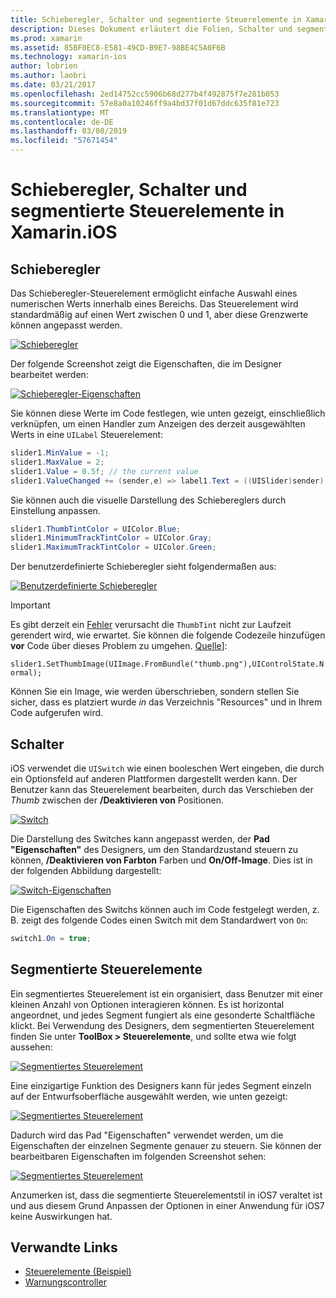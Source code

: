```yaml
---
title: Schieberegler, Schalter und segmentierte Steuerelemente in Xamarin.iOS
description: Dieses Dokument erläutert die Folien, Schalter und segmentierte Steuerelemente in Xamarin.iOS, die beschreibt, wie mit ihnen sowohl programmgesteuert als auch in der iOS-Designer arbeiten.
ms.prod: xamarin
ms.assetid: 85BF0EC8-E581-49CD-B9E7-98BE4C5A0F6B
ms.technology: xamarin-ios
author: lobrien
ms.author: laobri
ms.date: 03/21/2017
ms.openlocfilehash: 2ed14752cc5906b68d277b4f492875f7e281b053
ms.sourcegitcommit: 57e8a0a10246ff9a4bd37f01d67ddc635f81e723
ms.translationtype: MT
ms.contentlocale: de-DE
ms.lasthandoff: 03/08/2019
ms.locfileid: "57671454"
---
```

# <a name="sliders-switches-and-segmented-controls-in-xamarinios"></a>Schieberegler, Schalter und segmentierte Steuerelemente in Xamarin.iOS

<a name="Sliders" />

## <a name="sliders"></a>Schieberegler

Das Schieberegler-Steuerelement ermöglicht einfache Auswahl eines numerischen Werts innerhalb eines Bereichs. Das Steuerelement wird standardmäßig auf einen Wert zwischen 0 und 1, aber diese Grenzwerte können angepasst werden.

 [![](slider-switch-segmented-controls-images/image25a.png "Schieberegler")](slider-switch-segmented-controls-images/image25a.png#lightbox)

Der folgende Screenshot zeigt die Eigenschaften, die im Designer bearbeitet werden:

 [![](slider-switch-segmented-controls-images/image26a.png "Schieberegler-Eigenschaften")](slider-switch-segmented-controls-images/image25a.png#lightbox)

Sie können diese Werte im Code festlegen, wie unten gezeigt, einschließlich verknüpfen, um einen Handler zum Anzeigen des derzeit ausgewählten Werts in eine `UILabel` Steuerelement:

```csharp
slider1.MinValue = -1;
slider1.MaxValue = 2;
slider1.Value = 0.5f; // the current value
slider1.ValueChanged += (sender,e) => label1.Text = ((UISlider)sender).Value.ToString ();
```

Sie können auch die visuelle Darstellung des Schiebereglers durch Einstellung anpassen.

```csharp
slider1.ThumbTintColor = UIColor.Blue;
slider1.MinimumTrackTintColor = UIColor.Gray;
slider1.MaximumTrackTintColor = UIColor.Green;
```

Der benutzerdefinierte Schieberegler sieht folgendermaßen aus:

 [![](slider-switch-segmented-controls-images/image27a.png "Benutzerdefinierte Schieberegler")](slider-switch-segmented-controls-images/image28a.png#lightbox)

> [!IMPORTANT]
> Es gibt derzeit ein [Fehler](https://stackoverflow.com/a/19496179) verursacht die `ThumbTint` nicht zur Laufzeit gerendert wird, wie erwartet. Sie können die folgende Codezeile hinzufügen **vor** Code über dieses Problem zu umgehen. [Quelle](https://stackoverflow.com/a/21396794)]:
>
> `slider1.SetThumbImage(UIImage.FromBundle("thumb.png"),UIControlState.Normal);`
> 
> Können Sie ein Image, wie werden überschrieben, sondern stellen Sie sicher, dass es platziert wurde _in_ das Verzeichnis "Resources" und in Ihrem Code aufgerufen wird.

<a name="Switch" />

## <a name="switch"></a>Schalter

iOS verwendet die `UISwitch` wie einen booleschen Wert eingeben, die durch ein Optionsfeld auf anderen Plattformen dargestellt werden kann. Der Benutzer kann das Steuerelement bearbeiten, durch das Verschieben der *Thumb* zwischen der **/Deaktivieren von** Positionen.

 [![](slider-switch-segmented-controls-images/image28a.png "Switch")](slider-switch-segmented-controls-images/image28a.png#lightbox)

Die Darstellung des Switches kann angepasst werden, der **Pad "Eigenschaften"** des Designers, um den Standardzustand steuern zu können, **/Deaktivieren von Farbton** Farben und **On/Off-Image**. Dies ist in der folgenden Abbildung dargestellt:

 [![](slider-switch-segmented-controls-images/image29a.png "Switch-Eigenschaften")](slider-switch-segmented-controls-images/image29a.png#lightbox)

Die Eigenschaften des Switchs können auch im Code festgelegt werden, z. B. zeigt des folgende Codes einen Switch mit dem Standardwert von `On`:

```csharp
switch1.On = true;
```

 <a name="Segmented_Controls" />


## <a name="segmented-controls"></a>Segmentierte Steuerelemente

Ein segmentiertes Steuerelement ist ein organisiert, dass Benutzer mit einer kleinen Anzahl von Optionen interagieren können. Es ist horizontal angeordnet, und jedes Segment fungiert als eine gesonderte Schaltfläche klickt. Bei Verwendung des Designers, dem segmentierten Steuerelement finden Sie unter **ToolBox > Steuerelemente**, und sollte etwa wie folgt aussehen:

 [![](slider-switch-segmented-controls-images/segmentedcontrol.png "Segmentiertes Steuerelement")](slider-switch-segmented-controls-images/segmentedcontrol.png#lightbox)

Eine einzigartige Funktion des Designers kann für jedes Segment einzeln auf der Entwurfsoberfläche ausgewählt werden, wie unten gezeigt:

 [![](slider-switch-segmented-controls-images/segmentedcontrolselection.png "Segmentiertes Steuerelement")](slider-switch-segmented-controls-images/segmentedcontrolselection.png#lightbox)

Dadurch wird das Pad "Eigenschaften" verwendet werden, um die Eigenschaften der einzelnen Segmente genauer zu steuern. Sie können der bearbeitbaren Eigenschaften im folgenden Screenshot sehen:

 [![](slider-switch-segmented-controls-images/segmentedcontrolproperties.png "Segmentiertes Steuerelement")](slider-switch-segmented-controls-images/segmentedcontrolproperties.png#lightbox)

Anzumerken ist, dass die segmentierte Steuerelementstil in iOS7 veraltet ist und aus diesem Grund Anpassen der Optionen in einer Anwendung für iOS7 keine Auswirkungen hat.

## <a name="related-links"></a>Verwandte Links

- [Steuerelemente (Beispiel)](https://developer.xamarin.com/samples/Controls/)
- [Warnungscontroller](https://github.com/xamarin/recipes/tree/master/Recipes/ios/standard_controls/alertcontroller)
